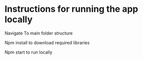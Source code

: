 # Instructions for running the app locally

 Navigate To main folder structure

 Npm install to download required libraries

 Npm start to run locally

